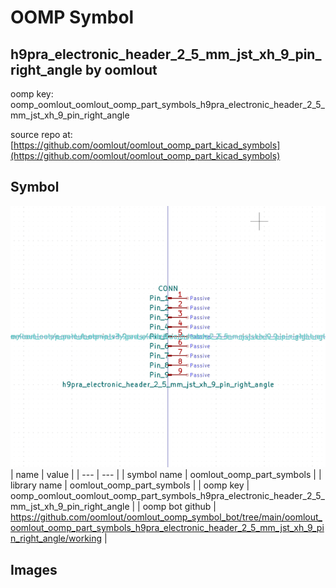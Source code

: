 # OOMP Symbol  
## h9pra_electronic_header_2_5_mm_jst_xh_9_pin_right_angle  by oomlout  
  
oomp key: oomp_oomlout_oomlout_oomp_part_symbols_h9pra_electronic_header_2_5_mm_jst_xh_9_pin_right_angle  
  
source repo at: [https://github.com/oomlout/oomlout_oomp_part_kicad_symbols](https://github.com/oomlout/oomlout_oomp_part_kicad_symbols)  
## Symbol  
  
[![working.png](working_600.png)](working.png)  
| name | value | 
| --- | --- | 
| symbol name | oomlout_oomp_part_symbols | 
| library name | oomlout_oomp_part_symbols | 
| oomp key | oomp_oomlout_oomlout_oomp_part_symbols_h9pra_electronic_header_2_5_mm_jst_xh_9_pin_right_angle | 
| oomp bot github | https://github.com/oomlout/oomlout_oomp_symbol_bot/tree/main/oomlout_oomlout_oomp_part_symbols_h9pra_electronic_header_2_5_mm_jst_xh_9_pin_right_angle/working | 
## Images  
